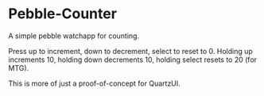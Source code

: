 Pebble-Counter
==============

A simple pebble watchapp for counting.

Press up to increment, down to decrement, select to reset to 0.
Holding up increments 10, holding down decrements 10, holding select resets to 20 (for MTG).

This is more of just a proof-of-concept for QuartzUI.
